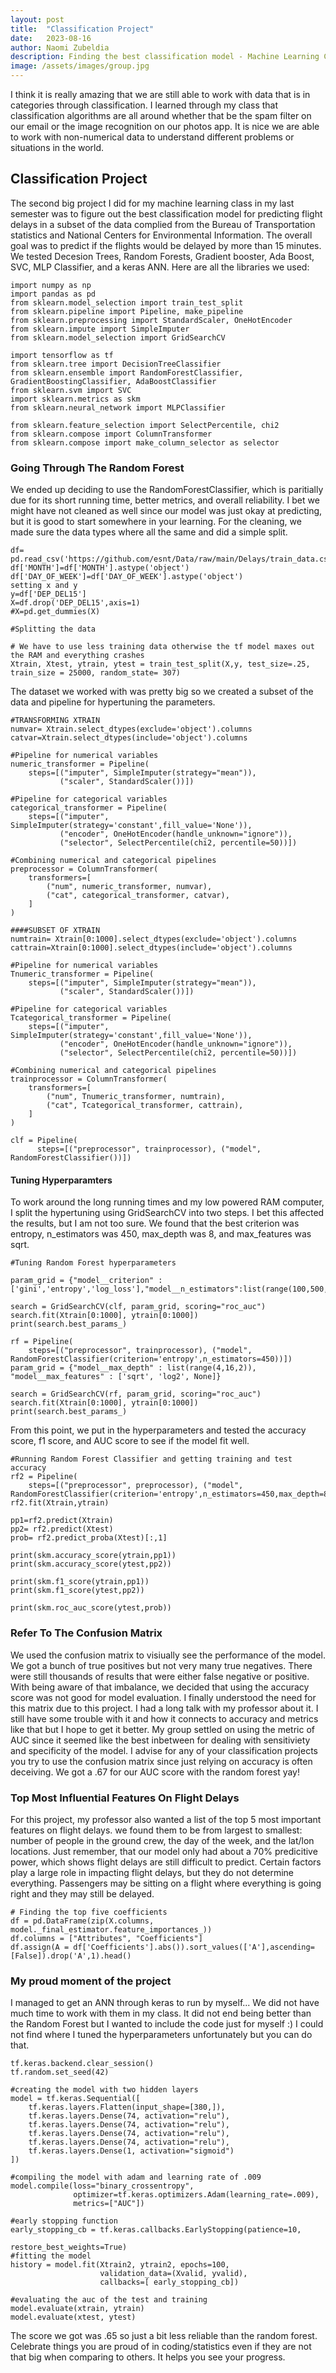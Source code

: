 ```yaml
---
layout: post
title:  "Classification Project"
date:   2023-08-16
author: Naomi Zubeldia
description: Finding the best classification model - Machine Learning Class project
image: /assets/images/group.jpg
---
```


I think it is really amazing that we are still able to work with data that is in categories through classification. I
learned through my class that classification algorithms are all around whether that be the spam filter on our email
or the image recognition on our photos app. It is nice we are able to work with non-numerical data to understand different
problems or situations in the world. 

## Classification Project
The second big project I did for my machine learning class in my last semester was to figure out the best classification 
model for predicting flight delays in a subset of the data complied from the Bureau of Transportation statistics and 
National Centers for Environmental Information. The overall goal was to predict if the flights would be delayed by more than
15 minutes. We tested Decesion Trees, Random Forests, Gradient booster, Ada Boost, SVC, MLP Classifier, and a keras ANN. Here
are all the libraries we used:
```
import numpy as np
import pandas as pd
from sklearn.model_selection import train_test_split
from sklearn.pipeline import Pipeline, make_pipeline
from sklearn.preprocessing import StandardScaler, OneHotEncoder
from sklearn.impute import SimpleImputer
from sklearn.model_selection import GridSearchCV

import tensorflow as tf
from sklearn.tree import DecisionTreeClassifier
from sklearn.ensemble import RandomForestClassifier, GradientBoostingClassifier, AdaBoostClassifier
from sklearn.svm import SVC
import sklearn.metrics as skm
from sklearn.neural_network import MLPClassifier

from sklearn.feature_selection import SelectPercentile, chi2
from sklearn.compose import ColumnTransformer
from sklearn.compose import make_column_selector as selector

```

### Going Through The Random Forest
We ended up deciding to use the RandomForestClassifier, which is paritially due for its short running time, better
metrics, and overall reliability. I bet we might have not cleaned as well since our model was just okay at predicting, but
it is good to start somewhere in your learning. For the cleaning, we made sure the data types where all the same and 
did a simple split.
```
df= pd.read_csv('https://github.com/esnt/Data/raw/main/Delays/train_data.csv.zip')
df['MONTH']=df['MONTH'].astype('object')
df['DAY_OF_WEEK']=df['DAY_OF_WEEK'].astype('object')
setting x and y
y=df['DEP_DEL15']
X=df.drop('DEP_DEL15',axis=1)
#X=pd.get_dummies(X)

#Splitting the data

# We have to use less training data otherwise the tf model maxes out the RAM and everything crashes
Xtrain, Xtest, ytrain, ytest = train_test_split(X,y, test_size=.25, train_size = 25000, random_state= 307)

```
The dataset we worked with was pretty big so we created a subset of the data and pipeline for hypertuning the parameters.
```
#TRANSFORMING XTRAIN
numvar= Xtrain.select_dtypes(exclude='object').columns
catvar=Xtrain.select_dtypes(include='object').columns

#Pipeline for numerical variables
numeric_transformer = Pipeline(
    steps=[("imputer", SimpleImputer(strategy="mean")),
           ("scaler", StandardScaler())])

#Pipeline for categorical variables
categorical_transformer = Pipeline(
    steps=[("imputer", SimpleImputer(strategy='constant',fill_value='None')),
           ("encoder", OneHotEncoder(handle_unknown="ignore")),
           ("selector", SelectPercentile(chi2, percentile=50))])

#Combining numerical and categorical pipelines
preprocessor = ColumnTransformer(
    transformers=[
        ("num", numeric_transformer, numvar),
        ("cat", categorical_transformer, catvar),
    ]
)

####SUBSET OF XTRAIN
numtrain= Xtrain[0:1000].select_dtypes(exclude='object').columns
cattrain=Xtrain[0:1000].select_dtypes(include='object').columns

#Pipeline for numerical variables
Tnumeric_transformer = Pipeline(
    steps=[("imputer", SimpleImputer(strategy="mean")),
           ("scaler", StandardScaler())])

#Pipeline for categorical variables
Tcategorical_transformer = Pipeline(
    steps=[("imputer", SimpleImputer(strategy='constant',fill_value='None')),
           ("encoder", OneHotEncoder(handle_unknown="ignore")),
           ("selector", SelectPercentile(chi2, percentile=50))])

#Combining numerical and categorical pipelines
trainprocessor = ColumnTransformer(
    transformers=[
        ("num", Tnumeric_transformer, numtrain),
        ("cat", Tcategorical_transformer, cattrain),
    ]
)

clf = Pipeline(
      steps=[("preprocessor", trainprocessor), ("model", RandomForestClassifier())])

```

#### Tuning Hyperparamters
To work around the long running times and my low powered RAM computer, I split the hypertuning using GridSearchCV 
into two steps. I bet this affected the results, but I am not too sure. We found that the best criterion was
entropy, n_estimators was 450, max_depth was 8, and max_features was sqrt.
```
#Tuning Random Forest hyperparameters

param_grid = {"model__criterion" : ['gini','entropy','log_loss'],"model__n_estimators":list(range(100,500,50))}

search = GridSearchCV(clf, param_grid, scoring="roc_auc")
search.fit(Xtrain[0:1000], ytrain[0:1000])
print(search.best_params_)

rf = Pipeline(
    steps=[("preprocessor", trainprocessor), ("model", RandomForestClassifier(criterion='entropy',n_estimators=450))])
param_grid = {"model__max_depth" : list(range(4,16,2)), "model__max_features" : ['sqrt', 'log2', None]}

search = GridSearchCV(rf, param_grid, scoring="roc_auc")
search.fit(Xtrain[0:1000], ytrain[0:1000])
print(search.best_params_)

```
From this point, we put in the hyperparameters and tested the accuracy score, f1 score, and AUC score to see if the
model fit well.

```
#Running Random Forest Classifier and getting training and test accuracy
rf2 = Pipeline(
    steps=[("preprocessor", preprocessor), ("model", RandomForestClassifier(criterion='entropy',n_estimators=450,max_depth=8,max_features='sqrt'))])
rf2.fit(Xtrain,ytrain)

pp1=rf2.predict(Xtrain)
pp2= rf2.predict(Xtest)
prob= rf2.predict_proba(Xtest)[:,1]

print(skm.accuracy_score(ytrain,pp1))
print(skm.accuracy_score(ytest,pp2))

print(skm.f1_score(ytrain,pp1))
print(skm.f1_score(ytest,pp2))

print(skm.roc_auc_score(ytest,prob))

```
### Refer To The Confusion Matrix
We used the confusion matrix to visiually see the performance of the model. We got a bunch of true positives but 
not very many true negatives. There were still thousands of results that were either false negative or positive. With
being aware of that imbalance, we decided that using the accuracy score was not good for model evaluation. I finally
understood the need for this matrix due to this project. I had a long talk with my professor about it. I still have 
some trouble with it and how it connects to accuracy and metrics like that but I hope to get it better. My group settled
on using the metric of AUC since it seemed like the best inbetween for dealing with sensitiviety and specificity of the model.
I advise for any of your classification projects you try to use the confusion matrix since just relying on accuracy 
is often deceiving. 
We got a .67 for our AUC score with the random forest yay! 

### Top Most Influential Features On Flight Delays
For this project, my professor also wanted a list of the top 5 most important features on flight delays. we found 
them to be from largest to smallest: number of people in the ground crew, the day of the week, and the lat/lon locations.
Just remember, that our model only had about a 70% predicitive power, which shows flight delays are still difficult
to predict. Certain factors play a large role in impacting flight delays, but they do not determine everything. 
Passengers may be sitting on a flight where everything is going right and they may still be delayed.
```
# Finding the top five coefficients
df = pd.DataFrame(zip(X.columns, model._final_estimator.feature_importances_))
df.columns = ["Attributes", "Coefficients"]
df.assign(A = df['Coefficients'].abs()).sort_values(['A'],ascending=[False]).drop('A',1).head()

```

### My proud moment of the project
I managed to get an ANN through keras to run by myself... We did not have much time to work with them in my class.
It did not end being better than the Random Forest but I wanted to include the code just for myself :) 
I could not find where I tuned the hyperparameters unfortunately but you can do that.
```
tf.keras.backend.clear_session()
tf.random.set_seed(42)

#creating the model with two hidden layers
model = tf.keras.Sequential([
    tf.keras.layers.Flatten(input_shape=[380,]),
    tf.keras.layers.Dense(74, activation="relu"),
    tf.keras.layers.Dense(74, activation="relu"),
    tf.keras.layers.Dense(74, activation="relu"),
    tf.keras.layers.Dense(74, activation="relu"),
    tf.keras.layers.Dense(1, activation="sigmoid")
])

#compiling the model with adam and learning rate of .009
model.compile(loss="binary_crossentropy",
              optimizer=tf.keras.optimizers.Adam(learning_rate=.009),
              metrics=["AUC"])

#early stopping function
early_stopping_cb = tf.keras.callbacks.EarlyStopping(patience=10, 
                                                     restore_best_weights=True)
#fitting the model
history = model.fit(Xtrain2, ytrain2, epochs=100,
                    validation_data=(Xvalid, yvalid),
                    callbacks=[ early_stopping_cb])

#evaluating the auc of the test and training
model.evaluate(xtrain, ytrain)
model.evaluate(xtest, ytest)

```
The score we got was .65 so just a bit less reliable than the random forest.
Celebrate things you are proud of in coding/statistics even if they are not that big when comparing to others. It helps you see your progress.





